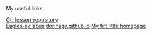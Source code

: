 My useful links <br>

[Git-lesson-repository](https://github.com/dorinagy/git-lesson/repository)<br>
[Eagles-syllabus](https://github.com/greenfox-academy/eagles-syllabus)
[dorinagy.github.io](https://github.com/dorinagy/dorinagy.github.io)
[My firt little homepage](https://dorinagy.github.io)
